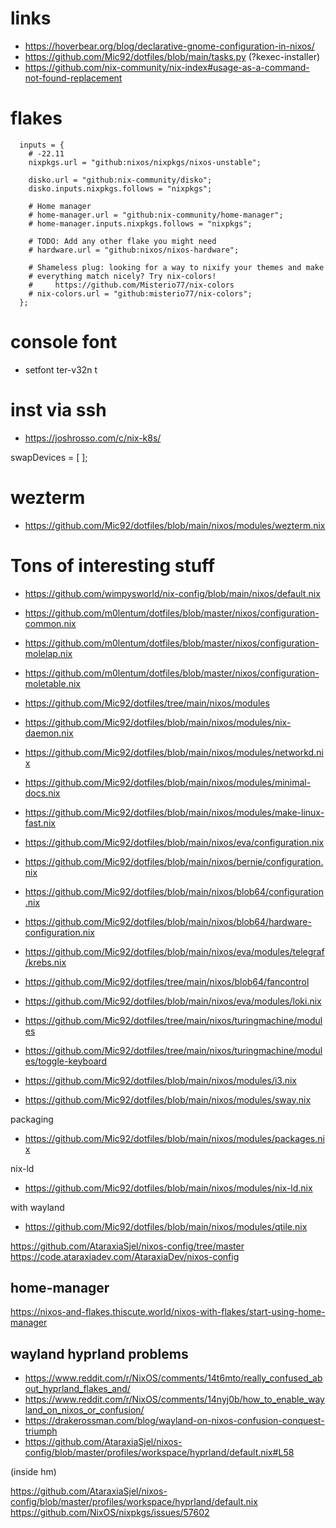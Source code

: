 # links

* https://hoverbear.org/blog/declarative-gnome-configuration-in-nixos/
* https://github.com/Mic92/dotfiles/blob/main/tasks.py (?kexec-installer)
* https://github.com/nix-community/nix-index#usage-as-a-command-not-found-replacement

# flakes

```
  inputs = {
    # -22.11
    nixpkgs.url = "github:nixos/nixpkgs/nixos-unstable";

    disko.url = "github:nix-community/disko";
    disko.inputs.nixpkgs.follows = "nixpkgs";

    # Home manager
    # home-manager.url = "github:nix-community/home-manager";
    # home-manager.inputs.nixpkgs.follows = "nixpkgs";

    # TODO: Add any other flake you might need
    # hardware.url = "github:nixos/nixos-hardware";

    # Shameless plug: looking for a way to nixify your themes and make
    # everything match nicely? Try nix-colors!
    #     https://github.com/Misterio77/nix-colors
    # nix-colors.url = "github:misterio77/nix-colors";
  };
```

# console font
* setfont ter-v32n t

# inst via ssh
* https://joshrosso.com/c/nix-k8s/

swapDevices = [ ];

# wezterm

* https://github.com/Mic92/dotfiles/blob/main/nixos/modules/wezterm.nix

# Tons of interesting stuff

* https://github.com/wimpysworld/nix-config/blob/main/nixos/default.nix

* https://github.com/m0lentum/dotfiles/blob/master/nixos/configuration-common.nix
* https://github.com/m0lentum/dotfiles/blob/master/nixos/configuration-molelap.nix
* https://github.com/m0lentum/dotfiles/blob/master/nixos/configuration-moletable.nix

* https://github.com/Mic92/dotfiles/tree/main/nixos/modules
* https://github.com/Mic92/dotfiles/blob/main/nixos/modules/nix-daemon.nix
* https://github.com/Mic92/dotfiles/blob/main/nixos/modules/networkd.nix
* https://github.com/Mic92/dotfiles/blob/main/nixos/modules/minimal-docs.nix
* https://github.com/Mic92/dotfiles/blob/main/nixos/modules/make-linux-fast.nix
* https://github.com/Mic92/dotfiles/blob/main/nixos/eva/configuration.nix
* https://github.com/Mic92/dotfiles/blob/main/nixos/bernie/configuration.nix
* https://github.com/Mic92/dotfiles/blob/main/nixos/blob64/configuration.nix
* https://github.com/Mic92/dotfiles/blob/main/nixos/blob64/hardware-configuration.nix
* https://github.com/Mic92/dotfiles/blob/main/nixos/eva/modules/telegraf/krebs.nix
* https://github.com/Mic92/dotfiles/tree/main/nixos/blob64/fancontrol
* https://github.com/Mic92/dotfiles/blob/main/nixos/eva/modules/loki.nix
* https://github.com/Mic92/dotfiles/tree/main/nixos/turingmachine/modules
* https://github.com/Mic92/dotfiles/tree/main/nixos/turingmachine/modules/toggle-keyboard


* https://github.com/Mic92/dotfiles/blob/main/nixos/modules/i3.nix
* https://github.com/Mic92/dotfiles/blob/main/nixos/modules/sway.nix

packaging
* https://github.com/Mic92/dotfiles/blob/main/nixos/modules/packages.nix

nix-ld
* https://github.com/Mic92/dotfiles/blob/main/nixos/modules/nix-ld.nix

with wayland
* https://github.com/Mic92/dotfiles/blob/main/nixos/modules/qtile.nix

https://github.com/AtaraxiaSjel/nixos-config/tree/master
https://code.ataraxiadev.com/AtaraxiaDev/nixos-config

## home-manager

https://nixos-and-flakes.thiscute.world/nixos-with-flakes/start-using-home-manager

## wayland hyprland problems

* https://www.reddit.com/r/NixOS/comments/14t6mto/really_confused_about_hyprland_flakes_and/
* https://www.reddit.com/r/NixOS/comments/14nyj0b/how_to_enable_wayland_on_nixos_or_confusion/
* https://drakerossman.com/blog/wayland-on-nixos-confusion-conquest-triumph
* https://github.com/AtaraxiaSjel/nixos-config/blob/master/profiles/workspace/hyprland/default.nix#L58

(inside hm)

https://github.com/AtaraxiaSjel/nixos-config/blob/master/profiles/workspace/hyprland/default.nix
https://github.com/NixOS/nixpkgs/issues/57602
